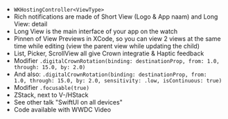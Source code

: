 -   `WKHostingController<ViewType>`
-   Rich notifications are made of Short View (Logo & App naam) and Long
    View: detail
-   Long View is the main interface of your app on the watch
-   Pinnen of View Previews in XCode, so you can view 2 views at the
    same time while editing (view the parent view while updating the
    child)
-   List, Picker, ScrollView all give Crown integratie & Haptic feedback
-   Modifier `.digitalCrownRotation(binding: destinationProp, from: 1.0, through: 15.0, by: 2.0)`
-   And also: `.digitalCrownRotation(binding: destinationProp, from: 1.0, through: 15.0, by: 2.0, sensitivity: .low, isContinuous: true)`
-   Modifier `.focusable(true)`
-   ZStack, next to V-/HStack
-   See other talk "SwiftUI on all devices"
-   Code available with WWDC Video
